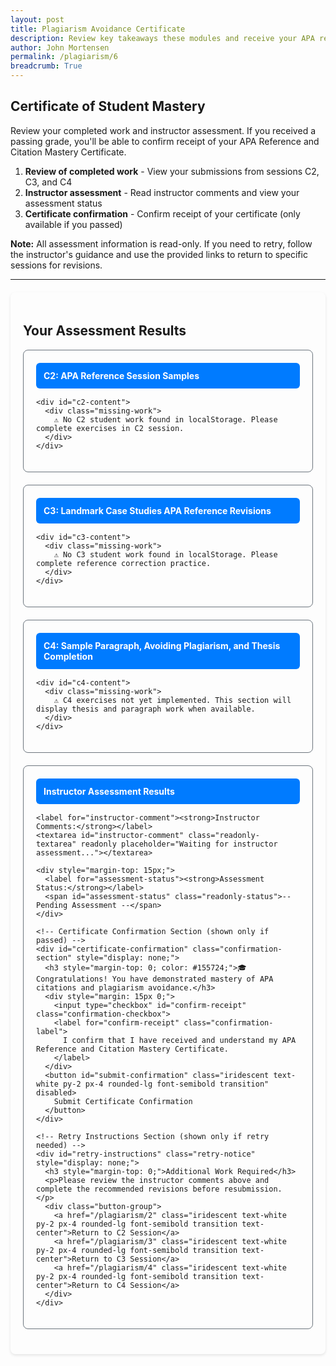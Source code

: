 ```yaml
---
layout: post
title: Plagiarism Avoidance Certificate
description: Review key takeaways these modules and receive your APA reference and citations (anti-plagiarism) mastery certificate. 
author: John Mortensen
permalink: /plagiarism/6
breadcrumb: True
---
```


## Certificate of Student Mastery

Review your completed work and instructor assessment. If you received a passing grade, you'll be able to confirm receipt of your APA Reference and Citation Mastery Certificate.

1. **Review of completed work** - View your submissions from sessions C2, C3, and C4
2. **Instructor assessment** - Read instructor comments and view your assessment status
3. **Certificate confirmation** - Confirm receipt of your certificate (only available if you passed)

**Note:** All assessment information is read-only. If you need to retry, follow the instructor's guidance and use the provided links to return to specific sessions for revisions.

---

<style>
  .certificate-container {
    max-width: 1000px;
    margin: 20px auto;
    padding: 20px;
    border-radius: 8px;
    box-shadow: 0 2px 4px rgba(0,0,0,0.1);
  }
  
  .student-work-card {
    border: 1px solid #6c757d;
    border-radius: 8px;
    padding: 20px;
    margin-bottom: 20px;
  }
  
  .lesson-header {
    background-color: #007bff;
    color: white;
    padding: 12px;
    border-radius: 6px;
    margin-bottom: 15px;
    font-weight: bold;
  }
  
  .work-section {
    border-left: 4px solid #007bff;
    padding: 15px;
    margin: 10px 0;
    border-radius: 4px;
  }
  
  .missing-work {
    border-left: 4px solid #dc3545;
    padding: 15px;
    margin: 10px 0;
    border-radius: 4px;
    color: #721c24;
  }
  
  .readonly-textarea {
    width: 100%;
    min-height: 100px;
    padding: 12px;
    border: 1px solid #e9ecef;
    border-radius: 4px;
    font-family: Arial, sans-serif;
    line-height: 1.6;
    color: #bbc2caff;
    cursor: not-allowed;
  }
  
  .readonly-status {
    padding: 8px 12px;
    border: 1px solid #e9ecef;
    border-radius: 4px;
    font-size: 16px;
    margin-left: 10px;
    color: #495057;
    cursor: not-allowed;
  }
  
  .certificate-notice {
    border: 1px solid #28a745;
    border-radius: 8px;
    padding: 20px;
    margin-bottom: 20px;
    text-align: center;
    font-weight: bold;
    color: #155724;
  }
  
  .retry-notice {
    border: 1px solid #dc3545;
    border-radius: 8px;
    padding: 20px;
    margin-bottom: 20px;
    text-align: center;
    font-weight: bold;
    color: #721c24;
  }
  
  .button-group {
    display: flex;
    gap: 10px;
    margin-top: 15px;
    flex-wrap: wrap;
  }
  
  .confirmation-section {
    border: 2px solid #28a745;
    border-radius: 8px;
    padding: 20px;
    margin: 20px 0;
  }
  
  .confirmation-checkbox {
    margin-right: 10px;
    transform: scale(1.2);
  }
  
  .confirmation-label {
    font-size: 16px;
    font-weight: bold;
    color: #155724;
    cursor: pointer;
  }
</style>

<div class="certificate-container">
  
  <!-- Dynamic Status Notice -->
  <div id="status-notice" style="display: none;"></div>
  
  <h2>Your Assessment Results</h2>
  
  <!-- C2 Work Display -->
  <div class="student-work-card">
    <div class="lesson-header">
      C2: APA Reference Session Samples
    </div>

    <div id="c2-content">
      <div class="missing-work">
        ⚠️ No C2 student work found in localStorage. Please complete exercises in C2 session.
      </div>
    </div>
  </div>
  
  <!-- C3 Work Display -->
  <div class="student-work-card">
    <div class="lesson-header">
      C3: Landmark Case Studies APA Reference Revisions
    </div>

    <div id="c3-content">
      <div class="missing-work">
        ⚠️ No C3 student work found in localStorage. Please complete reference correction practice.
      </div>
    </div>
  </div>
  
  <!-- C4 Work Display (Placeholder for future) -->
  <div class="student-work-card">
    <div class="lesson-header">
      C4: Sample Paragraph, Avoiding Plagiarism, and Thesis Completion
    </div>

    <div id="c4-content">
      <div class="missing-work">
        ⚠️ C4 exercises not yet implemented. This section will display thesis and paragraph work when available.
      </div>
    </div>
  </div>
  
  <!-- Instructor Assessment (Read-Only) -->
  <div class="student-work-card">
    <div class="lesson-header">
      Instructor Assessment Results
    </div>

    <label for="instructor-comment"><strong>Instructor Comments:</strong></label>
    <textarea id="instructor-comment" class="readonly-textarea" readonly placeholder="Waiting for instructor assessment..."></textarea>
    
    <div style="margin-top: 15px;">
      <label for="assessment-status"><strong>Assessment Status:</strong></label>
      <span id="assessment-status" class="readonly-status">-- Pending Assessment --</span>
    </div>
    
    <!-- Certificate Confirmation Section (shown only if passed) -->
    <div id="certificate-confirmation" class="confirmation-section" style="display: none;">
      <h3 style="margin-top: 0; color: #155724;">🎓 Congratulations! You have demonstrated mastery of APA citations and plagiarism avoidance.</h3>
      <div style="margin: 15px 0;">
        <input type="checkbox" id="confirm-receipt" class="confirmation-checkbox">
        <label for="confirm-receipt" class="confirmation-label">
          I confirm that I have received and understand my APA Reference and Citation Mastery Certificate.
        </label>
      </div>
      <button id="submit-confirmation" class="iridescent text-white py-2 px-4 rounded-lg font-semibold transition" disabled>
        Submit Certificate Confirmation
      </button>
    </div>
    
    <!-- Retry Instructions Section (shown only if retry needed) -->
    <div id="retry-instructions" class="retry-notice" style="display: none;">
      <h3 style="margin-top: 0;">Additional Work Required</h3>
      <p>Please review the instructor comments above and complete the recommended revisions before resubmission.</p>
      <div class="button-group">
        <a href="/plagiarism/2" class="iridescent text-white py-2 px-4 rounded-lg font-semibold transition text-center">Return to C2 Session</a>
        <a href="/plagiarism/3" class="iridescent text-white py-2 px-4 rounded-lg font-semibold transition text-center">Return to C3 Session</a>
        <a href="/plagiarism/4" class="iridescent text-white py-2 px-4 rounded-lg font-semibold transition text-center">Return to C4 Session</a>
      </div>
    </div>
  </div>
  
  <div id="status-message" style="margin: 10px 0; padding: 8px; border-radius: 4px; display: none;"></div>
</div>

<script>
document.addEventListener("DOMContentLoaded", function() {

    // Status message helper function
    function showStatusMessage(message, type) {
        const statusDiv = document.getElementById("status-message");
        statusDiv.textContent = message;
        statusDiv.style.display = "block";

        switch(type) {
            case "success":
                statusDiv.style.backgroundColor = "#d1ecf1";
                statusDiv.style.color = "#0c5460";
                statusDiv.style.border = "1px solid #bee5eb";
                break;
            case "error":
                statusDiv.style.backgroundColor = "#e9ecef";
                statusDiv.style.color = "#495057";
                statusDiv.style.border = "1px solid #6c757d";
                break;
            case "info":
                statusDiv.style.backgroundColor = "#d1ecf1";
                statusDiv.style.color = "#0c5460";
                statusDiv.style.border = "1px solid #bee5eb";
                break;
        }

        setTimeout(() => {
            statusDiv.style.display = "none";
        }, 4000);
    }

    // Load and display student work (same as C5 but read-only)
    function loadStudentWork() {
        // Helper function to safely get value or show 'Not available'
        function safeValue(obj, path, defaultValue = 'Not available') {
            return path.split('.').reduce((current, key) => current && current[key], obj) || defaultValue;
        }
        
        // Load C2 Work - Check both new individual keys and old assessment format
        const c2Container = document.getElementById('c2-content');
        const c2_1_data = localStorage.getItem('plagiarism-c2-1');
        const c2_2_data = localStorage.getItem('plagiarism-c2-2');
        const c2AssessmentData = localStorage.getItem('plagiarism-c2-assessment');
        
        let c2HasData = false;
        let c2Content = '';
        
        if (c2_1_data || c2_2_data || c2AssessmentData) {
            c2HasData = true;
            c2Content = '<div class="work-section">';
            
            // Try to get data from individual exercises first
            if (c2_1_data) {
                try {
                    const salemData = JSON.parse(c2_1_data);
                    const saveDate = new Date(salemData.timestamp).toLocaleString();
                    c2Content += `
                        <strong>📅 Salem Exercise Completed:</strong> ${saveDate}<br><br>
                        <strong>Salem's Citation Exercise:</strong><br>
                        <em>In-text Citation:</em><br>
                        <div style="padding: 8px; border-radius: 4px; margin: 5px 0;">
                            ${safeValue(salemData, 'citation')}
                        </div>
                        <em>Reference List Entry:</em><br>
                        <div style="padding: 8px; border-radius: 4px; margin: 5px 0;">
                            ${safeValue(salemData, 'reference')}
                        </div><br>
                    `;
                } catch (error) {
                    c2Content += '<div style="color: red;">❌ Error loading Salem exercise data</div><br>';
                }
            }
            
            if (c2_2_data) {
                try {
                    const comparisonData = JSON.parse(c2_2_data);
                    const saveDate = new Date(comparisonData.timestamp).toLocaleString();
                    c2Content += `
                        <strong>📅 Comparison Exercise Completed:</strong> ${saveDate}<br><br>
                        <strong>Comparison Exercise:</strong><br>
                        <em>Uncited Version (showing plagiarism):</em><br>
                        <div style="padding: 8px; border-radius: 4px; margin: 5px 0;">
                            ${safeValue(comparisonData, 'uncited')}
                        </div>
                        <em>Properly Cited Version:</em><br>
                        <div style="padding: 8px; border-radius: 4px; margin: 5px 0;">
                            ${safeValue(comparisonData, 'cited')}
                        </div>
                        <em>Reference List:</em><br>
                        <div style="padding: 8px; border-radius: 4px; margin: 5px 0;">
                            ${safeValue(comparisonData, 'references')}
                        </div>
                    `;
                } catch (error) {
                    c2Content += '<div style="color: red;">❌ Error loading comparison exercise data</div>';
                }
            }
            
            // Fallback to old assessment format if individual exercises not found
            if (!c2_1_data && !c2_2_data && c2AssessmentData) {
                try {
                    const c2Work = JSON.parse(c2AssessmentData);
                    const completedDate = new Date(c2Work.timestamp).toLocaleString();
                    c2Content += `
                        <strong>📅 Assessment Completed:</strong> ${completedDate}<br><br>
                        <strong>Salem's Citation Exercise:</strong><br>
                        <em>In-text Citation:</em><br>
                        <div style="padding: 8px; border-radius: 4px; margin: 5px 0;">
                            ${safeValue(c2Work, 'studentWork.salemExercise.citation')}
                        </div>
                        <em>Reference List Entry:</em><br>
                        <div style="padding: 8px; border-radius: 4px; margin: 5px 0;">
                            ${safeValue(c2Work, 'studentWork.salemExercise.reference')}
                        </div>
                        <strong>Comparison Exercise:</strong><br>
                        <em>Uncited Version:</em><br>
                        <div style="padding: 8px; border-radius: 4px; margin: 5px 0;">
                            ${safeValue(c2Work, 'studentWork.comparisonExercise.uncited')}
                        </div>
                        <em>Properly Cited Version:</em><br>
                        <div style="padding: 8px; border-radius: 4px; margin: 5px 0;">
                            ${safeValue(c2Work, 'studentWork.comparisonExercise.cited')}
                        </div>
                        <em>Reference List:</em><br>
                        <div style="padding: 8px; border-radius: 4px; margin: 5px 0;">
                            ${safeValue(c2Work, 'studentWork.comparisonExercise.references')}
                        </div>
                    `;
                } catch (error) {
                    c2Content += '<div style="color: red;">❌ Error loading C2 assessment data</div>';
                }
            }
            
            c2Content += '</div>';
        }
        
        if (c2HasData) {
            c2Container.innerHTML = c2Content;
        }

        // Load C3 Work - Check both new individual keys and old assessment format
        const c3Container = document.getElementById('c3-content');
        const c3_1_data = localStorage.getItem('plagiarism-c3-1');
        const c3_2_data = localStorage.getItem('plagiarism-c3-2');
        const c3AssessmentData = localStorage.getItem('plagiarism-c3-assessment');
        
        let c3HasData = false;
        let c3Content = '';
        
        if (c3_1_data || c3_2_data || c3AssessmentData) {
            c3HasData = true;
            c3Content = '<div class="work-section">';
            
            // Try to get data from individual exercises first
            if (c3_1_data) {
                try {
                    const taylorData = JSON.parse(c3_1_data);
                    const saveDate = new Date(taylorData.timestamp).toLocaleString();
                    c3Content += `
                        <strong>📅 Taylor Swift Exercise Completed:</strong> ${saveDate}<br><br>
                        <strong>Taylor Swift Reference Correction:</strong><br>
                        <em>Original weak reference:</em> ${safeValue(taylorData, 'originalReference', 'MSN. (2025). Taylor Swift\'s legal odyssey...')}<br>
                        <em>Student's improved version:</em><br>
                        <div style="padding: 8px; border-radius: 4px; margin: 5px 0;">
                            ${safeValue(taylorData, 'correctedReference')}
                        </div><br>
                    `;
                } catch (error) {
                    c3Content += '<div style="color: red;">❌ Error loading Taylor Swift exercise data</div><br>';
                }
            }
            
            if (c3_2_data) {
                try {
                    const peteData = JSON.parse(c3_2_data);
                    const saveDate = new Date(peteData.timestamp).toLocaleString();
                    c3Content += `
                        <strong>📅 Pete Hegseth Exercise Completed:</strong> ${saveDate}<br><br>
                        <strong>Pete Hegseth Reference Correction:</strong><br>
                        <em>Original weak reference:</em> ${safeValue(peteData, 'originalReference', 'News source on 2025 academic misconduct cases.')}<br>
                        <em>Student's improved version:</em><br>
                        <div style="padding: 8px; border-radius: 4px; margin: 5px 0;">
                            ${safeValue(peteData, 'correctedReference')}
                        </div>
                    `;
                } catch (error) {
                    c3Content += '<div style="color: red;">❌ Error loading Pete Hegseth exercise data</div>';
                }
            }
            
            // Fallback to old assessment format if individual exercises not found
            if (!c3_1_data && !c3_2_data && c3AssessmentData) {
                try {
                    const c3Work = JSON.parse(c3AssessmentData);
                    const completedDate = new Date(c3Work.timestamp).toLocaleString();
                    c3Content += `
                        <strong>📅 Assessment Completed:</strong> ${completedDate}<br><br>
                        <strong>Taylor Swift Reference Correction:</strong><br>
                        <em>Original weak reference:</em> MSN. (2025). Taylor Swift's legal odyssey...<br>
                        <em>Student's improved version:</em><br>
                        <div style="padding: 8px; border-radius: 4px; margin: 5px 0;">
                            ${safeValue(c3Work, 'studentWork.taylorSwiftReference')}
                        </div>
                        <strong>Pete Hegseth Reference Correction:</strong><br>
                        <em>Original weak reference:</em> News source on 2025 academic misconduct cases.<br>
                        <em>Student's improved version:</em><br>
                        <div style="padding: 8px; border-radius: 4px; margin: 5px 0;">
                            ${safeValue(c3Work, 'studentWork.peteHegsethReference')}
                        </div>
                    `;
                } catch (error) {
                    c3Content += '<div style="color: red;">❌ Error loading C3 assessment data</div>';
                }
            }
            
            c3Content += '</div>';
        }
        
        if (c3HasData) {
            c3Container.innerHTML = c3Content;
        }
        
        // Load C4 Work - Parse from assessment data (submitted work)
        const c4Container = document.getElementById('c4-content');
        const c4AssessmentData = localStorage.getItem('plagiarism-c4-assessment');
        
        if (c4AssessmentData) {
            try {
                const c4Work = JSON.parse(c4AssessmentData);
                const completedDate = new Date(c4Work.timestamp).toLocaleString();
                const isCompleted = c4Work.completed !== false;
                const statusIcon = isCompleted ? '✅' : '📝';
                const statusText = isCompleted ? 'Submitted for Grading' : 'Draft Only';
                
                c4Container.innerHTML = `
                    <div class="work-section">
                        <strong>📅 ${isCompleted ? 'Completed' : 'Last Saved'}:</strong> ${completedDate}<br><br>
                        <strong>Status:</strong> ${statusIcon} ${statusText}<br>
                        <strong>Writing Analysis Mode:</strong> ${safeValue(c4Work, 'studentWork.analysisMode')}<br>
                        <strong>Word Count:</strong> ${safeValue(c4Work, 'studentWork.wordCount')}<br><br>
                        <strong>Student Writing Sample:</strong><br>
                        <div style="padding: 8px; border-radius: 4px; margin: 5px 0; white-space: pre-wrap; max-height: 200px; overflow-y: auto;">${safeValue(c4Work, 'studentWork.writingContent')}</div>
                    </div>
                `;
            } catch (error) {
                c4Container.innerHTML = '<div class="missing-work">❌ Error loading C4 data: ' + error.message + '</div>';
            }
        }
    }

    // Load instructor assessment and update UI accordingly
    function loadInstructorAssessment() {
        try {
            const saved = localStorage.getItem('plagiarism-instructor-assessment');
            if (saved) {
                const data = JSON.parse(saved);
                document.getElementById("instructor-comment").value = data.instructorComment;
                document.getElementById("assessment-status").textContent = 
                    data.assessmentStatus === 'pass' ? 'Pass - Demonstrates Mastery' : 
                    data.assessmentStatus === 'retry' ? 'Retry - Needs Additional Work' : 
                    '-- Pending Assessment --';
                
                const saveDate = new Date(data.timestamp).toLocaleString();
                const statusNotice = document.getElementById("status-notice");
                
                if (data.assessmentStatus === 'pass') {
                    statusNotice.className = "certificate-notice";
                    statusNotice.textContent = `🎓 Assessment Completed: ${saveDate} - Congratulations on achieving mastery!`;
                    statusNotice.style.display = "block";
                    
                    // Show certificate confirmation section
                    document.getElementById("certificate-confirmation").style.display = "block";
                    document.getElementById("retry-instructions").style.display = "none";
                    
                } else if (data.assessmentStatus === 'retry') {
                    statusNotice.className = "retry-notice";
                    statusNotice.textContent = `Assessment Completed: ${saveDate} - Additional work required`;
                    statusNotice.style.display = "block";
                    
                    // Show retry instructions section
                    document.getElementById("retry-instructions").style.display = "block";
                    document.getElementById("certificate-confirmation").style.display = "none";
                }
            } else {
                document.getElementById("instructor-comment").placeholder = "Waiting for instructor assessment...";
                document.getElementById("assessment-status").textContent = "-- Pending Assessment --";
            }
        } catch (error) {
            showStatusMessage("❌ Failed to load assessment: " + error.message, "error");
        }
    }

    // Handle certificate confirmation checkbox
    document.getElementById("confirm-receipt").onchange = function() {
        const submitButton = document.getElementById("submit-confirmation");
        submitButton.disabled = !this.checked;
        
        if (this.checked) {
            submitButton.style.opacity = "1";
            submitButton.style.cursor = "pointer";
        } else {
            submitButton.style.opacity = "0.6";
            submitButton.style.cursor = "not-allowed";
        }
    };

    // Handle certificate confirmation submission
    document.getElementById("submit-confirmation").onclick = function() {
        if (!document.getElementById("confirm-receipt").checked) {
            showStatusMessage("⚠️ Please check the confirmation box before submitting", "error");
            return;
        }

        try {
            const confirmationData = {
                confirmed: true,
                confirmationDate: new Date().toISOString(),
                studentConfirmation: "I confirm that I have received and understand my APA Reference and Citation Mastery Certificate."
            };

            localStorage.setItem('plagiarism-certificate-confirmation', JSON.stringify(confirmationData));
            
            // Update the UI to show confirmation success
            const confirmationSection = document.getElementById("certificate-confirmation");
            confirmationSection.innerHTML = `
                <h3 style="margin-top: 0; color: #155724;">✅ Certificate Confirmation Received</h3>
                <p style="color: #155724;">
                    Thank you for confirming receipt of your APA Reference and Citation Mastery Certificate. 
                    Your confirmation was recorded on ${new Date().toLocaleString()}.
                </p>
                <p style="color: #155724; font-weight: bold;">
                    You have successfully completed the Plagiarism Avoidance Workshop!
                </p>
            `;
            
            showStatusMessage("Certificate confirmation submitted successfully!", "success");
        } catch (error) {
            showStatusMessage("❌ Failed to save confirmation: " + error.message, "error");
        }
    };

    // Initial load
    loadStudentWork();
    loadInstructorAssessment();
    
    // Check if certificate was already confirmed
    const existingConfirmation = localStorage.getItem('plagiarism-certificate-confirmation');
    if (existingConfirmation) {
        try {
            const confirmationData = JSON.parse(existingConfirmation);
            if (confirmationData.confirmed) {
                const confirmationSection = document.getElementById("certificate-confirmation");
                if (confirmationSection.style.display !== "none") {
                    const confirmDate = new Date(confirmationData.confirmationDate).toLocaleString();
                    confirmationSection.innerHTML = `
                        <h3 style="margin-top: 0; color: #155724;">✅ Certificate Confirmation Received</h3>
                        <p style="color: #155724;">
                            Thank you for confirming receipt of your APA Reference and Citation Mastery Certificate. 
                            Your confirmation was recorded on ${confirmDate}.
                        </p>
                        <p style="color: #155724; font-weight: bold;">
                            You have successfully completed the Plagiarism Avoidance Workshop!
                        </p>
                    `;
                }
            }
        } catch (error) {
            console.log("Error loading existing confirmation:", error);
        }
    }
});
</script>
